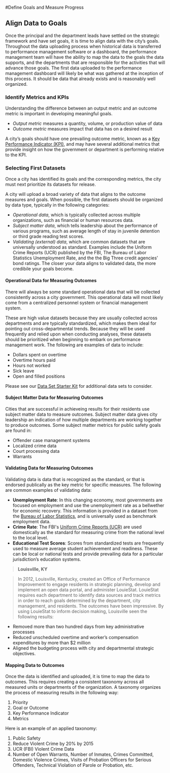 #Define Goals and Measure Progress
## Align Data to Goals

Once the principal and the department leads have settled on the strategic framework and have set goals, it is time to align data with the city’s goals. Throughout the data uploading process when historical data is transferred to performance management software or a dashboard, the performance management team will have the ability to map the data to the goals the data supports, and the departments that are responsible for the activities that will advance those goals. The first data uploaded to the performance management dashboard will likely be what was gathered at the inception of this process. It should be data that already exists and is reasonably well organized.

### Identify Metrics and KPIs

Understanding the difference between an output metric and an outcome metric is important in developing meaningful goals.

* *Output metric* measures a quantity, volume, or production value of data
* *Outcome metric* measures impact that data has on a desired result

A city’s goals should have one prevailing outcome metric, known as a [Key Performance Indicator (KPI)](glossary.md), and may have several additional metrics that provide insight on how the government or department is performing relative to the KPI.

### Selecting First Datasets

Once a city has identified its goals and the corresponding metrics, the city must next prioritize its datasets for release.

A city will upload a broad variety of data that aligns to the outcome measures and goals. When possible, the first datasets should be organized by data type, typically in the following categories:

* *Operational data*, which is typically collected across multiple organizations, such as financial or human resources data.
* *Subject matter data*, which tells leadership about the performance of various programs, such as average length of stay in juvenile detention or third grade reading test scores.
* *Validating (external) data*, which are common datasets that are universally understood as standard. Examples include the Uniform Crime Reports (UCR) published by the FBI, The Bureau of Labor Statistics Unemployment Rate, and the the Big Three credit agencies’ bond ratings. The closer your data aligns to validated data, the more credibile your goals become.

#### Operational Data for Measuring Outcomes

There will always be some standard operational data that will be collected consistently across a city government. This operational data will most likely come from a centralized personnel system or financial management system.

These are high value datasets because they are usually collected across departments and are typically standardized, which makes them ideal for pointing out cross-departmental trends. Because they will be used frequently and relied upon when conducting analyses, these datasets should be prioritized when beginning to embark on performance management work. The following are examples of data to include:

* Dollars spent on overtime
* Overtime hours paid
* Hours not worked
* Sick leave
* Open and filled positions

Please see our [Data Set Starter Kit](https://docs.google.com/spreadsheets/d/1lR_oZmHIOvF5JSp4-CGSMOIuzicTkaoQO-mxvgcBTf0/edit#gid=0) for additional data sets to consider.

#### Subject Matter Data for Measuring Outcomes

Cities that are successful in achieveing results for their residents use subject matter data to measure outcomes. Subject matter data gives city leadership an indication of how multiple departments are working together to produce outcomes. Some subject matter metrics for public safety goals are found in:

* Offender case management systems
* Localized crime data
* Court processing data
* Warrants

#### Validating Data for Measuring Outcomes

Validating data is data that is recognized as the standard, or that  is endorsed publically as the key metric for specific measures. The following are common examples of validating data:

* **Unemployment Rate**: In this changing economy, most governments are focused on employment and use the unemployment rate as a bellwether for economic recovery. This information is provided in a dataset from the [Bureau of Labor Statistics](http://www.bls.gov/), and is universally used as benchmark employment data.
* **Crime Rate**: The FBI's [Uniform Crime Reports (UCR)](https://www.fbi.gov/about-us/cjis/ucr/ucr) are used domestically as the standard for measuring crime from the national level to the local level.
* **Educational Test Scores**: Scores from standardized tests are frequently used to measure average student achievement and readiness. These can be local or national tests and provide prevailing data for a particular jurisdiction’s education systems.

> **Louisville, KY**

> In 2012, Louisville, Kentucky, created an Office of Performance Improvement to engage residents in strategic planning, develop and implement an open data portal, and administer LouieStat. LouieStat requires each department to identify data sources and track metrics in order to reach goals determined by the department, city management, and residents. The outcomes have been impressive. By using LouieStat to inform decision making, Louisville seen the following results:
* Removed more than two hundred days from key administrative processes
* Reduced unscheduled overtime and worker’s compensation expenditures by more than $2 million
* Aligned the budgeting process with city and departmental strategic objectives.


#### Mapping Data to Outcomes

Once the data is identified and uploaded, it is time to map the data to outcomes. This requires creating a consistent taxonomy across all measured units or departments of the organization. A taxonomy organizes the process of measuring results in the following way:
1. Priority
1. Goal or Outcome
1. Key Performance Indicator
1. Metrics

Here is an example of an applied taxonomy:
1. Public Safety
1. Reduce Violent Crime by 20% by 2015
1. UCR (FBI) Violent Crime Data
1. Number of Open Warrants, Number of Inmates, Crimes Committed, Domestic Violence Crimes, Visits of Probation Officers for Serious Offenders, Technical Violation of Parole or Probation, etc.
